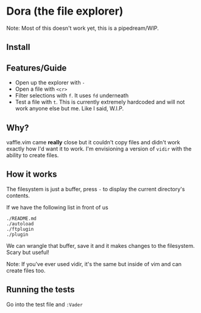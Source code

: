# Dora (the file explorer)
Note: Most of this doesn't work yet, this is a pipedream/WIP.

## Install

## Features/Guide

- Open up the explorer with `-`
- Open a file with `<cr>`
- Filter selections with `f`. It uses `fd` underneath
- Test a file with `t`. This is currently extremely hardcoded and will not work
  anyone else but me. Like I said, W.I.P.

## Why?

vaffle.vim came **really** close but it couldn't copy files and didn't work
exactly how I'd want it to work. I'm envisioning a version of `vidir` with the
ability to create files.

## How it works

The filesystem is just a buffer, press `-` to display the current directory's
contents.

If we have the following list in front of us

```
./README.md
./autoload
./ftplugin
./plugin
```

We can wrangle that buffer, save it and it makes changes to the filesystem.
Scary but useful!

Note: If you've ever used vidir, it's the same but inside of vim and can create
files too.


## Running the tests

Go into the test file and `:Vader`
